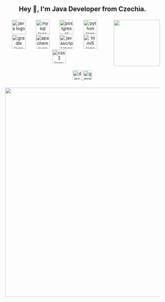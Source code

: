 <h2 align="center">Hey 👋, I'm Java Developer from Czechia.</h2>

###

<img align="right" height="150" src="https://visage.surgeplay.com/bust/0d28ac21-44ef-49b0-96e2-0cd0e63c3833.png?y=320"  />

###

<div align="center">
  <img src="https://skillicons.dev/icons?i=java" height="45" alt="java logo"  />
  <img width="25" />
  <img src="https://skillicons.dev/icons?i=mysql" height="45" alt="mysql logo"  />
  <img width="25" />
  <img src="https://skillicons.dev/icons?i=postgres" height="45" alt="postgresql logo"  />
  <img width="25" />
  <img src="https://skillicons.dev/icons?i=py" height="45" alt="python logo"  />
  <img width="25" />
  <img src="https://skillicons.dev/icons?i=gradle" height="45" alt="gradle logo"  />
  <img width="25" />
  <img src="https://skillicons.dev/icons?i=maven" height="45" alt="apachemaven logo"  />
  <img width="25" />
  <img src="https://skillicons.dev/icons?i=js" height="45" alt="javascript logo"  />
  <img width="25" />
  <img src="https://skillicons.dev/icons?i=html" height="45" alt="html5 logo"  />
  <img width="25" />
  <img src="https://skillicons.dev/icons?i=css" height="45" alt="css3 logo"  />
</div>

###

<div align="center">
  <a href="https://discordapp.com/users/721298719009407016" target="_blank">
    <img src="https://img.shields.io/static/v1?message=@zakycs&logo=discord&label=&color=7289DA&logoColor=white&labelColor=7289DA&style=flat" height="30" alt="discord logo"  />
  </a>
  <a href="mailto:zakycsmail@gmail.com" target="_blank">
    <img src="https://img.shields.io/static/v1?message=%E2%80%8E%20zakycsmail@gmail.com&logo=gmail&label=&color=D14836&logoColor=white&labelColor=&style=flat" height="30" alt="gmail logo"  />
  </a>
</div>

###

<div align="center">
  <img src="https://wakatime.com/share/@018b52f7-5f8e-4bb5-a15a-1e7b39cfba72/9f742ae7-5caa-46d4-a02f-17bf6c253fd3.svg" height="680"  />
</div>

###
